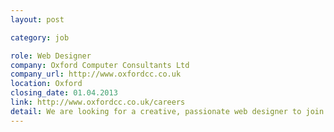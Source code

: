 ```yaml
---
layout: post

category: job

role: Web Designer
company: Oxford Computer Consultants Ltd
company_url: http://www.oxfordcc.co.uk
location: Oxford
closing_date: 01.04.2013
link: http://www.oxfordcc.co.uk/careers
detail: We are looking for a creative, passionate web designer to join our team. You'll hone your craft on a great mix of client projects as well as our own web app products, develop new skills through colleagues, our show and tells, and by heading to conferences.
---
```

